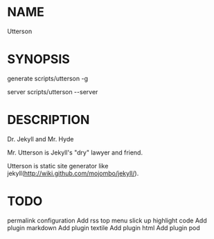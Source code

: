 # NAME

Utterson

# SYNOPSIS

generate
    scripts/utterson -g

server
    scripts/utterson --server

# DESCRIPTION    

Dr. Jekyll and Mr. Hyde

Mr. Utterson is Jekyll's "dry" lawyer and friend.

Utterson is static site generator like jekyll(http://wiki.github.com/mojombo/jekyll/).

# TODO
permalink configuration
Add rss
top menu slick up
highlight code
Add plugin markdown
Add plugin textile
Add plugin html
Add plugin pod
